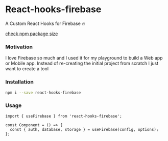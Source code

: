 # React-hooks-firebase

A Custom React Hooks for Firebase 🔥

[check npm package size](https://bundlephobia.com/result?p=react-hooks-firebase@1.0.0)

### Motivation

I love Firebase so much and I used it for my playground to build a Web app or Mobile app.
Instead of re-creating the initial project from scratch I just want to create a tool

### Installation

```bash
npm i --save react-hooks-firebase
```

### Usage

```tsx
import { useFirebase } from 'react-hooks-firebase';

const Component = () => {
  const { auth, database, storage } = useFirebase(config, options);
};
```
